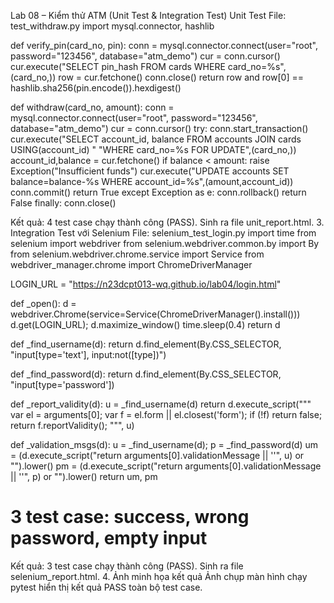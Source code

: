 Lab 08 – Kiểm thử ATM (Unit Test & Integration Test)
 Unit Test
File: test_withdraw.py
import mysql.connector, hashlib

def verify_pin(card_no, pin):
    conn = mysql.connector.connect(user="root", password="123456", database="atm_demo")
    cur = conn.cursor()
    cur.execute("SELECT pin_hash FROM cards WHERE card_no=%s", (card_no,))
    row = cur.fetchone()
    conn.close()
    return row and row[0] == hashlib.sha256(pin.encode()).hexdigest()

def withdraw(card_no, amount):
    conn = mysql.connector.connect(user="root", password="123456", database="atm_demo")
    cur = conn.cursor()
    try:
        conn.start_transaction()
        cur.execute("SELECT account_id, balance FROM accounts JOIN cards USING(account_id) "
                    "WHERE card_no=%s FOR UPDATE",(card_no,))
        account_id,balance = cur.fetchone()
        if balance < amount:
            raise Exception("Insufficient funds")
        cur.execute("UPDATE accounts SET balance=balance-%s WHERE account_id=%s",(amount,account_id))
        conn.commit()
        return True
    except Exception as e:
        conn.rollback()
        return False
    finally:
        conn.close()

Kết quả: 4 test case chạy thành công (PASS). Sinh ra file unit_report.html.
3. Integration Test với Selenium
File: selenium_test_login.py
import time
from selenium import webdriver
from selenium.webdriver.common.by import By
from selenium.webdriver.chrome.service import Service
from webdriver_manager.chrome import ChromeDriverManager

LOGIN_URL = "https://n23dcpt013-wq.github.io/lab04/login.html"

def _open():
    d = webdriver.Chrome(service=Service(ChromeDriverManager().install()))
    d.get(LOGIN_URL); d.maximize_window()
    time.sleep(0.4)
    return d

def _find_username(d):
    return d.find_element(By.CSS_SELECTOR, "input[type='text'], input:not([type])")

def _find_password(d):
    return d.find_element(By.CSS_SELECTOR, "input[type='password'])

def _report_validity(d):
    u = _find_username(d)
    return d.execute_script("""
        var el = arguments[0];
        var f = el.form || el.closest('form');
        if (!f) return false;
        return f.reportValidity();
    """, u)

def _validation_msgs(d):
    u = _find_username(d); p = _find_password(d)
    um = (d.execute_script("return arguments[0].validationMessage || ''", u) or "").lower()
    pm = (d.execute_script("return arguments[0].validationMessage || ''", p) or "").lower()
    return um, pm

# 3 test case: success, wrong password, empty input

Kết quả: 3 test case chạy thành công (PASS). Sinh ra file selenium_report.html.
4. Ảnh minh họa kết quả
Ảnh chụp màn hình chạy pytest hiển thị kết quả PASS toàn bộ test case.


